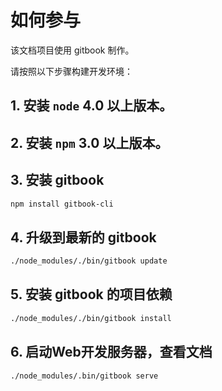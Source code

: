 # 如何参与

该文档项目使用 gitbook 制作。

请按照以下步骤构建开发环境：

## 1. 安装 `node` 4.0 以上版本。

## 2. 安装 `npm` 3.0 以上版本。

## 3. 安装 gitbook
```sh
npm install gitbook-cli
```

## 4. 升级到最新的 gitbook
```sh
./node_modules/./bin/gitbook update
```

## 5. 安装 gitbook 的项目依赖
```sh
./node_modules/./bin/gitbook install
```

## 6. 启动Web开发服务器，查看文档
```sh
./node_modules/.bin/gitbook serve
```
